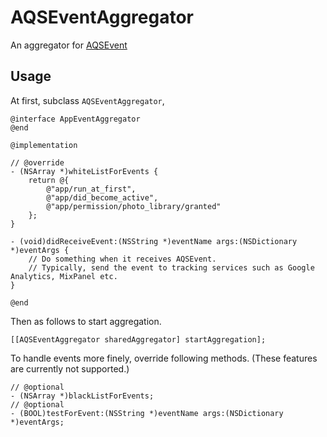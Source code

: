 AQSEventAggregator
==================

An aggregator for [AQSEvent](https://github.com/AquaSupport/AQSEvent)

Usage
---

At first, subclass `AQSEventAggregator`,

```objc
@interface AppEventAggregator
@end

@implementation

// @override
- (NSArray *)whiteListForEvents {
    return @{
        @"app/run_at_first",
        @"app/did_become_active",
        @"app/permission/photo_library/granted"
    };
}

- (void)didReceiveEvent:(NSString *)eventName args:(NSDictionary *)eventArgs {
    // Do something when it receives AQSEvent.
    // Typically, send the event to tracking services such as Google Analytics, MixPanel etc.
}

@end
```

Then as follows to start aggregation.

```objc
[[AQSEventAggregator sharedAggregator] startAggregation];
```

To handle events more finely, override following methods. (These features are currently not supported.)

```
// @optional
- (NSArray *)blackListForEvents;
// @optional
- (BOOL)testForEvent:(NSString *)eventName args:(NSDictionary *)eventArgs; 
```
